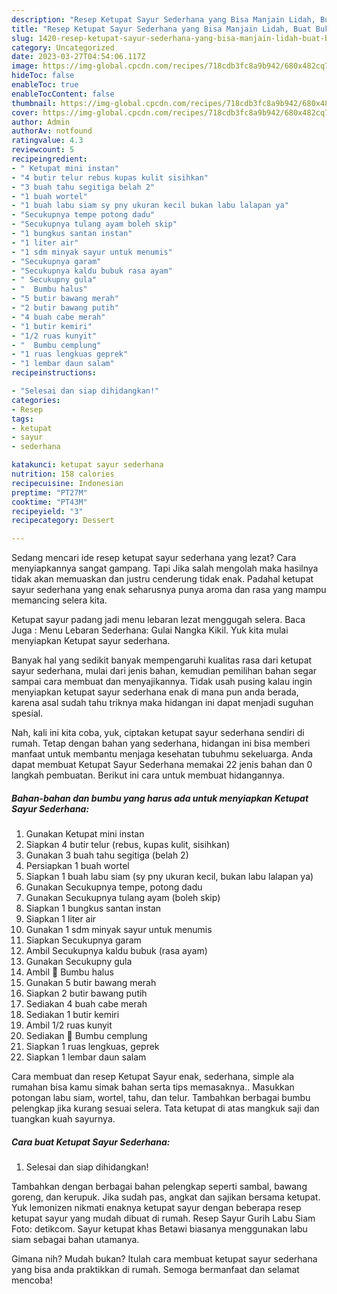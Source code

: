 ```yaml
---
description: "Resep Ketupat Sayur Sederhana yang Bisa Manjain Lidah, Buat Buka Puasa}"
title: "Resep Ketupat Sayur Sederhana yang Bisa Manjain Lidah, Buat Buka Puasa}"
slug: 1420-resep-ketupat-sayur-sederhana-yang-bisa-manjain-lidah-buat-buka-puasa
category: Uncategorized
date: 2023-03-27T04:54:06.117Z
image: https://img-global.cpcdn.com/recipes/718cdb3fc8a9b942/680x482cq70/ketupat-sayur-sederhana-foto-resep-utama.jpg
hideToc: false
enableToc: true
enableTocContent: false
thumbnail: https://img-global.cpcdn.com/recipes/718cdb3fc8a9b942/680x482cq70/ketupat-sayur-sederhana-foto-resep-utama.jpg
cover: https://img-global.cpcdn.com/recipes/718cdb3fc8a9b942/680x482cq70/ketupat-sayur-sederhana-foto-resep-utama.jpg
author: Admin
authorAv: notfound
ratingvalue: 4.3
reviewcount: 5
recipeingredient:
- " Ketupat mini instan"
- "4 butir telur rebus kupas kulit sisihkan"
- "3 buah tahu segitiga belah 2"
- "1 buah wortel"
- "1 buah labu siam sy pny ukuran kecil bukan labu lalapan ya"
- "Secukupnya tempe potong dadu"
- "Secukupnya tulang ayam boleh skip"
- "1 bungkus santan instan"
- "1 liter air"
- "1 sdm minyak sayur untuk menumis"
- "Secukupnya garam"
- "Secukupnya kaldu bubuk rasa ayam"
- " Secukupny gula"
- "  Bumbu halus"
- "5 butir bawang merah"
- "2 butir bawang putih"
- "4 buah cabe merah"
- "1 butir kemiri"
- "1/2 ruas kunyit"
- "  Bumbu cemplung"
- "1 ruas lengkuas geprek"
- "1 lembar daun salam"
recipeinstructions:

- "Selesai dan siap dihidangkan!"
categories:
- Resep
tags:
- ketupat
- sayur
- sederhana

katakunci: ketupat sayur sederhana 
nutrition: 158 calories
recipecuisine: Indonesian
preptime: "PT27M"
cooktime: "PT43M"
recipeyield: "3"
recipecategory: Dessert

---
```



Sedang mencari ide resep ketupat sayur sederhana yang lezat? Cara menyiapkannya sangat gampang. Tapi Jika salah mengolah maka hasilnya tidak akan memuaskan dan justru cenderung tidak enak. Padahal ketupat sayur sederhana yang enak seharusnya punya aroma dan rasa yang mampu memancing selera kita.


Ketupat sayur padang jadi menu lebaran lezat menggugah selera. Baca Juga : Menu Lebaran Sederhana: Gulai Nangka Kikil. Yuk kita mulai menyiapkan Ketupat sayur sederhana.

Banyak hal yang sedikit banyak mempengaruhi kualitas rasa dari ketupat sayur sederhana, mulai dari jenis bahan, kemudian pemilihan bahan segar sampai cara membuat dan menyajikannya. Tidak usah pusing kalau ingin menyiapkan ketupat sayur sederhana enak di mana pun anda berada, karena asal sudah tahu triknya maka hidangan ini dapat menjadi suguhan spesial.


Nah, kali ini kita coba, yuk, ciptakan ketupat sayur sederhana sendiri di rumah. Tetap dengan bahan yang sederhana, hidangan ini bisa memberi manfaat untuk membantu menjaga kesehatan tubuhmu sekeluarga. Anda dapat membuat Ketupat Sayur Sederhana memakai 22 jenis bahan dan 0 langkah pembuatan. Berikut ini cara untuk membuat hidangannya.

<!--inarticleads1-->

##### Bahan-bahan dan bumbu yang harus ada untuk menyiapkan Ketupat Sayur Sederhana:

1. Gunakan  Ketupat mini instan
1. Siapkan 4 butir telur (rebus, kupas kulit, sisihkan)
1. Gunakan 3 buah tahu segitiga (belah 2)
1. Persiapkan 1 buah wortel
1. Siapkan 1 buah labu siam (sy pny ukuran kecil, bukan labu lalapan ya)
1. Gunakan Secukupnya tempe, potong dadu
1. Gunakan Secukupnya tulang ayam (boleh skip)
1. Siapkan 1 bungkus santan instan
1. Siapkan 1 liter air
1. Gunakan 1 sdm minyak sayur untuk menumis
1. Siapkan Secukupnya garam
1. Ambil Secukupnya kaldu bubuk (rasa ayam)
1. Gunakan  Secukupny gula
1. Ambil  🍒 Bumbu halus
1. Gunakan 5 butir bawang merah
1. Siapkan 2 butir bawang putih
1. Sediakan 4 buah cabe merah
1. Sediakan 1 butir kemiri
1. Ambil 1/2 ruas kunyit
1. Sediakan  🍒 Bumbu cemplung
1. Siapkan 1 ruas lengkuas, geprek
1. Siapkan 1 lembar daun salam


Cara membuat dan resep Ketupat Sayur enak, sederhana, simple ala rumahan bisa kamu simak bahan serta tips memasaknya.. Masukkan potongan labu siam, wortel, tahu, dan telur. Tambahkan berbagai bumbu pelengkap jika kurang sesuai selera. Tata ketupat di atas mangkuk saji dan tuangkan kuah sayurnya. 

<!--inarticleads2-->

##### Cara buat Ketupat Sayur Sederhana:


1. Selesai dan siap dihidangkan!

Tambahkan dengan berbagai bahan pelengkap seperti sambal, bawang goreng, dan kerupuk. Jika sudah pas, angkat dan sajikan bersama ketupat. Yuk lemonizen nikmati enaknya ketupat sayur dengan beberapa resep ketupat sayur yang mudah dibuat di rumah. Resep Sayur Gurih Labu Siam Foto: detikcom. Sayur ketupat khas Betawi biasanya menggunakan labu siam sebagai bahan utamanya. 

Gimana nih? Mudah bukan? Itulah cara membuat ketupat sayur sederhana yang bisa anda praktikkan di rumah. Semoga bermanfaat dan selamat mencoba!
